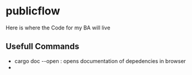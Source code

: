 # publicflow
Here is where the Code for my BA will live

## Usefull Commands
- cargo doc --open : opens documentation of depedencies in browser
-  